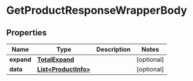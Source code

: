 

# GetProductResponseWrapperBody


## Properties

Name | Type | Description | Notes
------------ | ------------- | ------------- | -------------
**expand** | [**TotalExpand**](TotalExpand.md) |  |  [optional]
**data** | [**List&lt;ProductInfo&gt;**](ProductInfo.md) |  |  [optional]



